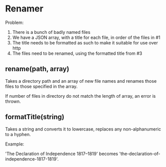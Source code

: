 # Renamer

Problem:

 1. There is a bunch of badly named files
 2. We have a JSON array, with a title for each file, in order of the files in #1
 3. The title needs to be formatted as such to make it suitable for use over http
 4. The files need to be renamed, using the formatted title from #3

## rename(path, array)

Takes a directory path and an array of new file names and renames those files to those specified in the array.

If number of files in directory do not match the length of array, an error is thrown.

## formatTitle(string)

Takes a string and converts it to lowercase, replaces any non-alphanumeric to a hyphen.

Example:

'The Declaration of Independence 1817–1819' becomes 'the-declaration-of-independence-1817-1819'.
